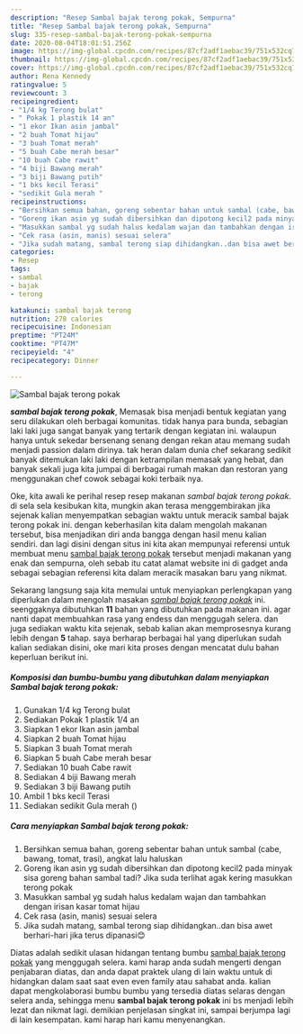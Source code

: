 ```yaml
---
description: "Resep Sambal bajak terong pokak, Sempurna"
title: "Resep Sambal bajak terong pokak, Sempurna"
slug: 335-resep-sambal-bajak-terong-pokak-sempurna
date: 2020-08-04T18:01:51.256Z
image: https://img-global.cpcdn.com/recipes/87cf2adf1aebac39/751x532cq70/sambal-bajak-terong-pokak-foto-resep-utama.jpg
thumbnail: https://img-global.cpcdn.com/recipes/87cf2adf1aebac39/751x532cq70/sambal-bajak-terong-pokak-foto-resep-utama.jpg
cover: https://img-global.cpcdn.com/recipes/87cf2adf1aebac39/751x532cq70/sambal-bajak-terong-pokak-foto-resep-utama.jpg
author: Rena Kennedy
ratingvalue: 5
reviewcount: 3
recipeingredient:
- "1/4 kg Terong bulat"
- " Pokak 1 plastik 14 an"
- "1 ekor Ikan asin jambal"
- "2 buah Tomat hijau"
- "3 buah Tomat merah"
- "5 buah Cabe merah besar"
- "10 buah Cabe rawit"
- "4 biji Bawang merah"
- "3 biji Bawang putih"
- "1 bks kecil Terasi"
- "sedikit Gula merah "
recipeinstructions:
- "Bersihkan semua bahan, goreng sebentar bahan untuk sambal (cabe, bawang, tomat, trasi), angkat lalu haluskan"
- "Goreng ikan asin yg sudah dibersihkan dan dipotong kecil2 pada minyak sisa goreng bahan sambal tadi? Jika suda terlihat agak kering masukkan terong pokak"
- "Masukkan sambal yg sudah halus kedalam wajan dan tambahkan dengan irisan kasar tomat hijau"
- "Cek rasa (asin, manis) sesuai selera"
- "Jika sudah matang, sambal terong siap dihidangkan..dan bisa awet berhari-hari jika terus dipanasi😊"
categories:
- Resep
tags:
- sambal
- bajak
- terong

katakunci: sambal bajak terong 
nutrition: 278 calories
recipecuisine: Indonesian
preptime: "PT24M"
cooktime: "PT47M"
recipeyield: "4"
recipecategory: Dinner

---
```



![Sambal bajak terong pokak](https://img-global.cpcdn.com/recipes/87cf2adf1aebac39/751x532cq70/sambal-bajak-terong-pokak-foto-resep-utama.jpg)

<b><i>sambal bajak terong pokak</i></b>, Memasak bisa menjadi bentuk kegiatan yang seru dilakukan oleh berbagai komunitas. tidak hanya para bunda, sebagian laki laki juga sangat banyak yang tertarik dengan kegiatan ini. walaupun hanya untuk sekedar bersenang senang dengan rekan atau memang sudah menjadi passion dalam dirinya. tak heran dalam dunia chef sekarang sedikit banyak ditemukan laki laki dengan ketrampilan memasak yang hebat, dan banyak sekali juga kita jumpai di berbagai rumah makan dan restoran yang menggunakan chef cowok sebagai koki terbaik nya.

Oke, kita awali ke perihal resep resep makanan <i>sambal bajak terong pokak</i>. di sela sela kesibukan kita, mungkin akan terasa menggembirakan jika sejenak kalian menyempatkan sebagian waktu untuk meracik sambal bajak terong pokak ini. dengan keberhasilan kita dalam mengolah makanan tersebut, bisa menjadikan diri anda bangga dengan hasil menu kalian sendiri. dan lagi disini dengan situs ini kita akan mempunyai referensi untuk membuat menu <u>sambal bajak terong pokak</u> tersebut menjadi makanan yang enak dan sempurna, oleh sebab itu catat alamat website ini di gadget anda sebagai sebagian referensi kita dalam meracik masakan baru yang nikmat.




Sekarang langsung saja kita memulai untuk menyiapkan perlengkapan yang diperlukan dalam mengolah masakan <u><i>sambal bajak terong pokak</i></u> ini. seenggaknya dibutuhkan <b>11</b> bahan yang dibutuhkan pada makanan ini. agar nanti dapat membuahkan rasa yang endess dan menggugah selera. dan juga sediakan waktu kita sejenak, sebab kalian akan memprosesnya kurang lebih dengan <b>5</b> tahap. saya berharap berbagai hal yang diperlukan sudah kalian sediakan disini, oke mari kita proses dengan mencatat dulu bahan keperluan berikut ini.

<!--inarticleads1-->

##### Komposisi dan bumbu-bumbu yang dibutuhkan dalam menyiapkan Sambal bajak terong pokak:

1. Gunakan 1/4 kg Terong bulat
1. Sediakan  Pokak 1 plastik 1/4 an
1. Siapkan 1 ekor Ikan asin jambal
1. Siapkan 2 buah Tomat hijau
1. Siapkan 3 buah Tomat merah
1. Siapkan 5 buah Cabe merah besar
1. Sediakan 10 buah Cabe rawit
1. Sediakan 4 biji Bawang merah
1. Sediakan 3 biji Bawang putih
1. Ambil 1 bks kecil Terasi
1. Sediakan sedikit Gula merah ()




<!--inarticleads2-->

##### Cara menyiapkan Sambal bajak terong pokak:

1. Bersihkan semua bahan, goreng sebentar bahan untuk sambal (cabe, bawang, tomat, trasi), angkat lalu haluskan
1. Goreng ikan asin yg sudah dibersihkan dan dipotong kecil2 pada minyak sisa goreng bahan sambal tadi? Jika suda terlihat agak kering masukkan terong pokak
1. Masukkan sambal yg sudah halus kedalam wajan dan tambahkan dengan irisan kasar tomat hijau
1. Cek rasa (asin, manis) sesuai selera
1. Jika sudah matang, sambal terong siap dihidangkan..dan bisa awet berhari-hari jika terus dipanasi😊




Diatas adalah sedikit ulasan hidangan tentang bumbu <u>sambal bajak terong pokak</u> yang menggugah selera. kami harap anda sudah mengerti dengan penjabaran diatas, dan anda dapat praktek ulang di lain waktu untuk di hidangkan dalam saat saat even even family atau sahabat anda. kalian dapat mengkolaborasi bumbu bumbu yang tersedia diatas selaras dengan selera anda, sehingga menu <b>sambal bajak terong pokak</b> ini bs menjadi lebih lezat dan nikmat lagi. demikian penjelasan singkat ini, sampai berjumpa lagi di lain kesempatan. kami harap hari kamu menyenangkan.
